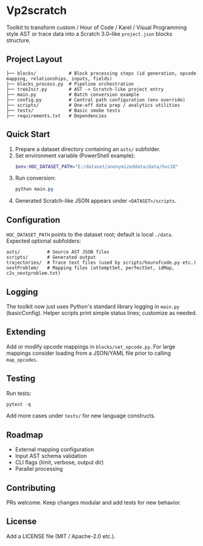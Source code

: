 # Vp2scratch

Toolkit to transform custom / Hour of Code / Karel / Visual Programming style AST or trace data into a Scratch 3.0–like `project.json` blocks structure.

## Project Layout

```
├── blocks/            # Block processing steps (id generation, opcode mapping, relationships, inputs, fields)
├── blocks_process.py  # Pipeline orchestration
├── tree2scr.py        # AST -> Scratch-like project entry
├── main.py            # Batch conversion example
├── config.py          # Central path configuration (env override)
├── scripts/           # One-off data prep / analytics utilities
├── tests/             # Basic smoke tests
├── requirements.txt   # Dependencies
```

## Quick Start

1. Prepare a dataset directory containing an `asts/` subfolder.
2. Set environment variable (PowerShell example):
   ```powershell
   $env:HOC_DATASET_PATH="E:/dataset/anonymizeddata/data/hoc18"
   ```
3. Run conversion:
   ```powershell
   python main.py
   ```
4. Generated Scratch-like JSON appears under `<DATASET>/scripts`.

## Configuration

`HOC_DATASET_PATH` points to the dataset root; default is local `./data`. Expected optional subfolders:

```
asts/          # Source AST JSON files
scripts/       # Generated output
trajectories/  # Trace text files (used by scripts/hourofcode.py etc.)
nextProblem/   # Mapping files (attemptSet, perfectSet, idMap, c2v_nextproblem.txt)
```

## Logging

The toolkit now just uses Python's standard library logging in `main.py` (basicConfig). Helper scripts print simple status lines; customize as needed.

## Extending

Add or modify opcode mappings in `blocks/set_opcode.py`. For large mappings consider loading from a JSON/YAML file prior to calling `map_opcodes`.

## Testing

Run tests:

```powershell
pytest -q
```

Add more cases under `tests/` for new language constructs.

## Roadmap

- External mapping configuration
- Input AST schema validation
- CLI flags (limit, verbose, output dir)
- Parallel processing

## Contributing

PRs welcome. Keep changes modular and add tests for new behavior.

## License

Add a LICENSE file (MIT / Apache-2.0 etc.).
